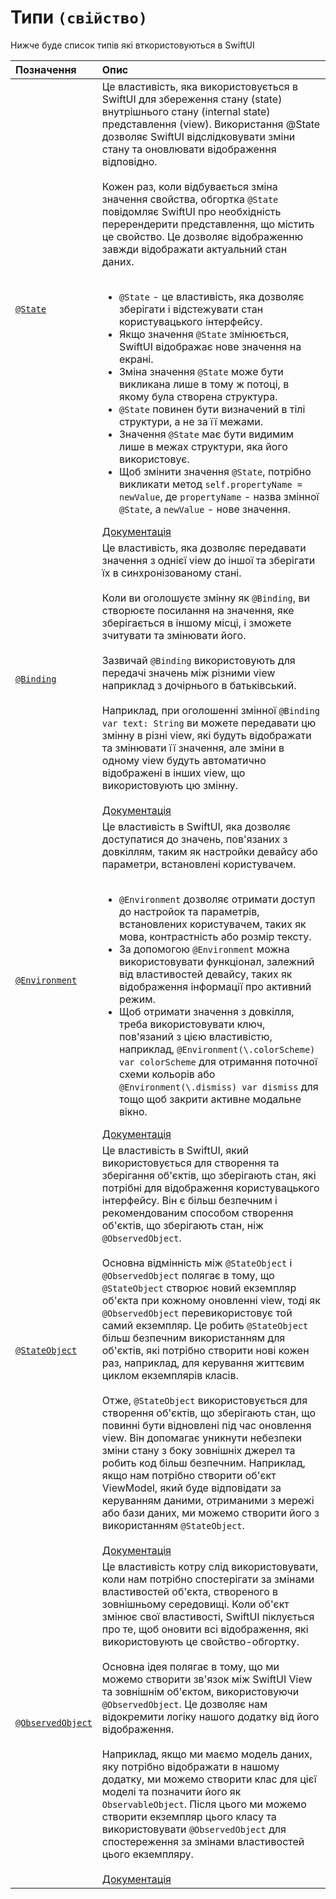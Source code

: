 # Типи `(свійство)`

Нижче буде список типів які вткористовуються в SwiftUI



| Позначення | Опис                          |
| :--------- | :---------------------------- |
| [`@State`](https://github.com/NoNTvonG/Swift-helpers/tree/main/SwiftUI/Propertys/State) | Це властивість, яка використовується в SwiftUI для збереження стану (state) внутрішнього стану (internal state) представлення (view). Використання @State дозволяє SwiftUI відслідковувати зміни стану та оновлювати відображення відповідно. <br/><br/> Кожен раз, коли відбувається зміна значення свойства, обгортка `@State` повідомляє SwiftUI про необхідність перерендерити представлення, що містить це свойство. Це дозволяє відображенню завжди відображати актуальний стан даних. <br/><br/><ul><li>`@State` - це властивість, яка дозволяє зберігати і відстежувати стан користувацького інтерфейсу.</li><li>Якщо значення `@State` змінюється, SwiftUI відображає нове значення на екрані.</li><li>Зміна значення `@State` може бути викликана лише в тому ж потоці, в якому була створена структура.</li><li>`@State` повинен бути визначений в тілі структури, а не за її межами.</li><li>Значення `@State` має бути видимим лише в межах структури, яка його використовує.</li><li>Щоб змінити значення `@State`, потрібно викликати метод `self.propertyName = newValue`, де `propertyName` - назва змінної `@State`, а `newValue` - нове значення.</li></ul>[Документація](https://developer.apple.com/documentation/swiftui/state)|
| [`@Binding`](https://github.com/NoNTvonG/Swift-helpers/tree/main/SwiftUI/Propertys/Binding) | Це властивість, яка дозволяє передавати значення з однієї view до іншої та зберігати їх в синхронізованому стані. <br/><br/> Коли ви оголошуєте змінну як `@Binding`, ви створюєте посилання на значення, яке зберігається в іншому місці, і зможете зчитувати та змінювати його. <br/> <br/> Зазвичай `@Binding` використовують для передачі значень між різними view наприклад з дочірнього в батьківський.<br/><br/> Наприклад, при оголошенні змінної `@Binding var text: String` ви можете передавати цю змінну в різні view, які будуть відображати та змінювати її значення, але зміни в одному view будуть автоматично відображені в інших view, що використовують цю змінну. <br/><br/> [Документація](https://developer.apple.com/documentation/swiftui/binding) |
| [`@Environment`](https://github.com/NoNTvonG/Swift-helpers/tree/main/SwiftUI/Propertys/Environment) | Це властивість в SwiftUI, яка дозволяє доступатися до значень, пов'язаних з довкіллям, таким як настройки девайсу або параметри, встановлені користувачем.<br/><br/> <ul><li>`@Environment` дозволяє отримати доступ до настройок та параметрів, встановлених користувачем, таких як мова, контрастність або розмір тексту.</li><li>За допомогою `@Environment` можна використовувати функціонал, залежний від властивостей девайсу, таких як відображення інформації про активний режим.</li><li>Щоб отримати значення з довкілля, треба використовувати ключ, пов'язаний з цією властивістю, наприклад, `@Environment(\.colorScheme) var colorScheme` для отримання поточної схеми кольорів або `@Environment(\.dismiss) var dismiss` для тощо щоб закрити активне модальне вікно.</li></ul>[Документація](https://developer.apple.com/documentation/swiftui/environment)|
| [`@StateObject`](https://github.com/NoNTvonG/Swift-helpers/tree/main/SwiftUI/Propertys/StateObject) | Це властивість в SwiftUI, який використовується для створення та зберігання об'єктів, що зберігають стан, які потрібні для відображення користувацького інтерфейсу. Він є більш безпечним і рекомендованим способом створення об'єктів, що зберігають стан, ніж `@ObservedObject`.<br/><br/>Основна відмінність між `@StateObject` і `@ObservedObject` полягає в тому, що `@StateObject` створює новий екземпляр об'єкта при кожному оновленні view, тоді як `@ObservedObject` перевикористовує той самий екземпляр. Це робить `@StateObject` більш безпечним використанням для об'єктів, які потрібно створити нові кожен раз, наприклад, для керування життєвим циклом екземплярів класів.<br/><br/>Отже, `@StateObject` використовується для створення об'єктів, що зберігають стан, що повинні бути відновлені під час оновлення view. Він допомагає уникнути небезпеки зміни стану з боку зовнішніх джерел та робить код більш безпечним. Наприклад, якщо нам потрібно створити об'єкт ViewModel, який буде відповідати за керуванням даними, отриманими з мережі або бази даних, ми можемо створити його з використанням `@StateObject`.<br/><br/>[Документація](https://developer.apple.com/documentation/swiftui/stateobject)|
| [`@ObservedObject`](https://github.com/NoNTvonG/Swift-helpers/tree/main/SwiftUI/Propertys/ObservedObject) |Це властивість котру слід використовувати, коли нам потрібно спостерігати за змінами властивостей об'єкта, створеного в зовнішньому середовищі. Коли об'єкт змінює свої властивості, SwiftUI піклується про те, щоб оновити всі відображення, які використовують це свойство-обгортку.<br/><br/>Основна ідея полягає в тому, що ми можемо створити зв'язок між SwiftUI View та зовнішнім об'єктом, використовуючи `@ObservedObject`. Це дозволяє нам відокремити логіку нашого додатку від його відображення.<br/><br/>Наприклад, якщо ми маємо модель даних, яку потрібно відображати в нашому додатку, ми можемо створити клас для цієї моделі та позначити його як `ObservableObject`. Після цього ми можемо створити екземпляр цього класу та використовувати `@ObservedObject` для спостереження за змінами властивостей цього екземпляру.<br/><br/>[Документація](https://developer.apple.com/documentation/swiftui/observedobject)|